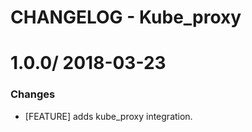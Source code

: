 # CHANGELOG - Kube_proxy

1.0.0/ 2018-03-23
==================

### Changes

* [FEATURE] adds kube_proxy integration.
